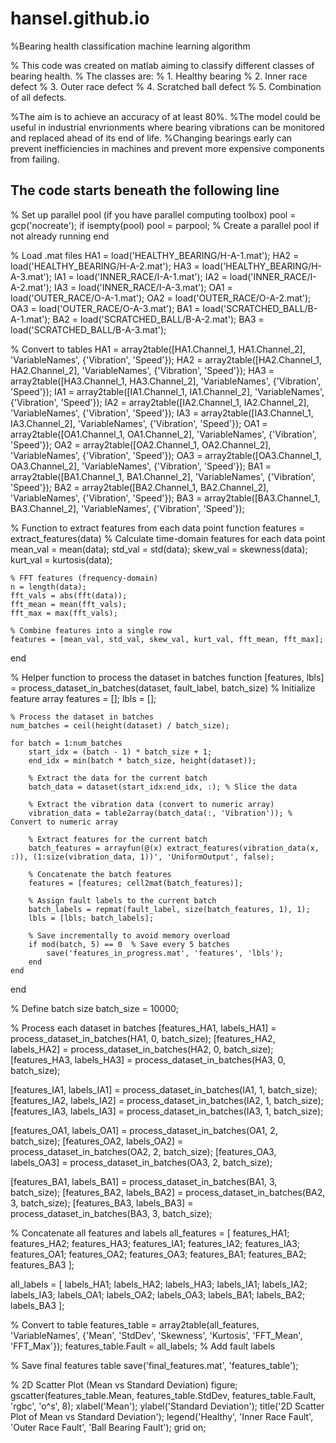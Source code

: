 # hansel.github.io
%Bearing health classification machine learning algorithm

% This code was created on matlab aiming to classify different classes of bearing health.
% The classes are:
% 1. Healthy bearing
% 2. Inner race defect
% 3. Outer race defect
% 4. Scratched ball defect
% 5. Combination of all defects.

%The aim is to achieve an accuracy of at least 80%.
%The model could be useful in industrial envrionments where bearing vibrations can be monitored and replaced ahead of its end of life.
%Changing bearings early can prevent inefficiencies in machines and prevent more expensive components from failing.

The code starts beneath the following line
-------------------------------------------------------------------------------------------------------------------------------------------
% Set up parallel pool (if you have parallel computing toolbox)
pool = gcp('nocreate');
if isempty(pool)
    pool = parpool;  % Create a parallel pool if not already running
end

% Load .mat files
HA1 = load('HEALTHY_BEARING/H-A-1.mat');
HA2 = load('HEALTHY_BEARING/H-A-2.mat');
HA3 = load('HEALTHY_BEARING/H-A-3.mat');
IA1 = load('INNER_RACE/I-A-1.mat');
IA2 = load('INNER_RACE/I-A-2.mat');
IA3 = load('INNER_RACE/I-A-3.mat');
OA1 = load('OUTER_RACE/O-A-1.mat');
OA2 = load('OUTER_RACE/O-A-2.mat');
OA3 = load('OUTER_RACE/O-A-3.mat');
BA1 = load('SCRATCHED_BALL/B-A-1.mat');
BA2 = load('SCRATCHED_BALL/B-A-2.mat');
BA3 = load('SCRATCHED_BALL/B-A-3.mat');


% Convert to tables
HA1 = array2table([HA1.Channel_1, HA1.Channel_2], 'VariableNames', {'Vibration', 'Speed'});
HA2 = array2table([HA2.Channel_1, HA2.Channel_2], 'VariableNames', {'Vibration', 'Speed'});
HA3 = array2table([HA3.Channel_1, HA3.Channel_2], 'VariableNames', {'Vibration', 'Speed'});
IA1 = array2table([IA1.Channel_1, IA1.Channel_2], 'VariableNames', {'Vibration', 'Speed'});
IA2 = array2table([IA2.Channel_1, IA2.Channel_2], 'VariableNames', {'Vibration', 'Speed'});
IA3 = array2table([IA3.Channel_1, IA3.Channel_2], 'VariableNames', {'Vibration', 'Speed'});
OA1 = array2table([OA1.Channel_1, OA1.Channel_2], 'VariableNames', {'Vibration', 'Speed'});
OA2 = array2table([OA2.Channel_1, OA2.Channel_2], 'VariableNames', {'Vibration', 'Speed'});
OA3 = array2table([OA3.Channel_1, OA3.Channel_2], 'VariableNames', {'Vibration', 'Speed'});
BA1 = array2table([BA1.Channel_1, BA1.Channel_2], 'VariableNames', {'Vibration', 'Speed'});
BA2 = array2table([BA2.Channel_1, BA2.Channel_2], 'VariableNames', {'Vibration', 'Speed'});
BA3 = array2table([BA3.Channel_1, BA3.Channel_2], 'VariableNames', {'Vibration', 'Speed'});


% Function to extract features from each data point
function features = extract_features(data)
    % Calculate time-domain features for each data point
    mean_val = mean(data);
    std_val = std(data);
    skew_val = skewness(data);
    kurt_val = kurtosis(data);
    
    % FFT features (frequency-domain)
    n = length(data);
    fft_vals = abs(fft(data));
    fft_mean = mean(fft_vals);
    fft_max = max(fft_vals);
    
    % Combine features into a single row
    features = [mean_val, std_val, skew_val, kurt_val, fft_mean, fft_max];
end

% Helper function to process the dataset in batches
function [features, lbls] = process_dataset_in_batches(dataset, fault_label, batch_size)
    % Initialize feature array
    features = [];
    lbls = [];
    
    % Process the dataset in batches
    num_batches = ceil(height(dataset) / batch_size);
    
    for batch = 1:num_batches
        start_idx = (batch - 1) * batch_size + 1;
        end_idx = min(batch * batch_size, height(dataset));
        
        % Extract the data for the current batch
        batch_data = dataset(start_idx:end_idx, :); % Slice the data
        
        % Extract the vibration data (convert to numeric array)
        vibration_data = table2array(batch_data(:, 'Vibration')); % Convert to numeric array
        
        % Extract features for the current batch
        batch_features = arrayfun(@(x) extract_features(vibration_data(x, :)), (1:size(vibration_data, 1))', 'UniformOutput', false);
        
        % Concatenate the batch features
        features = [features; cell2mat(batch_features)];
        
        % Assign fault labels to the current batch
        batch_labels = repmat(fault_label, size(batch_features, 1), 1);
        lbls = [lbls; batch_labels];
        
        % Save incrementally to avoid memory overload
        if mod(batch, 5) == 0  % Save every 5 batches
            save('features_in_progress.mat', 'features', 'lbls');
        end
    end
end

% Define batch size
batch_size = 10000;

% Process each dataset in batches
[features_HA1, labels_HA1] = process_dataset_in_batches(HA1, 0, batch_size);
[features_HA2, labels_HA2] = process_dataset_in_batches(HA2, 0, batch_size);
[features_HA3, labels_HA3] = process_dataset_in_batches(HA3, 0, batch_size);

[features_IA1, labels_IA1] = process_dataset_in_batches(IA1, 1, batch_size);
[features_IA2, labels_IA2] = process_dataset_in_batches(IA2, 1, batch_size);
[features_IA3, labels_IA3] = process_dataset_in_batches(IA3, 1, batch_size);

[features_OA1, labels_OA1] = process_dataset_in_batches(OA1, 2, batch_size);
[features_OA2, labels_OA2] = process_dataset_in_batches(OA2, 2, batch_size);
[features_OA3, labels_OA3] = process_dataset_in_batches(OA3, 2, batch_size);

[features_BA1, labels_BA1] = process_dataset_in_batches(BA1, 3, batch_size);
[features_BA2, labels_BA2] = process_dataset_in_batches(BA2, 3, batch_size);
[features_BA3, labels_BA3] = process_dataset_in_batches(BA3, 3, batch_size);

% Concatenate all features and labels
all_features = [
    features_HA1;
    features_HA2;
    features_HA3;
    features_IA1;
    features_IA2;
    features_IA3;
    features_OA1;
    features_OA2;
    features_OA3;
    features_BA1;
    features_BA2;
    features_BA3
];

all_labels = [
    labels_HA1;
    labels_HA2;
    labels_HA3;
    labels_IA1;
    labels_IA2;
    labels_IA3;
    labels_OA1;
    labels_OA2;
    labels_OA3;
    labels_BA1;
    labels_BA2;
    labels_BA3
];

% Convert to table
features_table = array2table(all_features, 'VariableNames', {'Mean', 'StdDev', 'Skewness', 'Kurtosis', 'FFT_Mean', 'FFT_Max'});
features_table.Fault = all_labels;  % Add fault labels

% Save final features table
save('final_features.mat', 'features_table');

% 2D Scatter Plot (Mean vs Standard Deviation)
figure;
gscatter(features_table.Mean, features_table.StdDev, features_table.Fault, 'rgbc', 'o^s', 8);
xlabel('Mean');
ylabel('Standard Deviation');
title('2D Scatter Plot of Mean vs Standard Deviation');
legend('Healthy', 'Inner Race Fault', 'Outer Race Fault', 'Ball Bearing Fault');
grid on;
